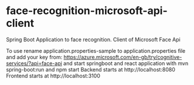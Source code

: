 # face-recognition-microsoft-api-client
Spring Boot Application to face recognition. Client of Microsoft Face Api

To use rename application.properties-sample to application.properties file and add your key from:
https://azure.microsoft.com/en-gb/try/cognitive-services/?api=face-api
and start springboot  and react application with
 mvn spring-boot:run and npm start
Backend starts at http://localhost:8080
Frontend starts at http://localhost:3100
